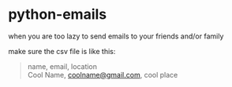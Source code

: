 # python-emails
when you are too lazy to send emails to your friends and/or family

make sure the csv file is like this:
> name, email, location <br>
> Cool Name, coolname@gmail.com, cool place
